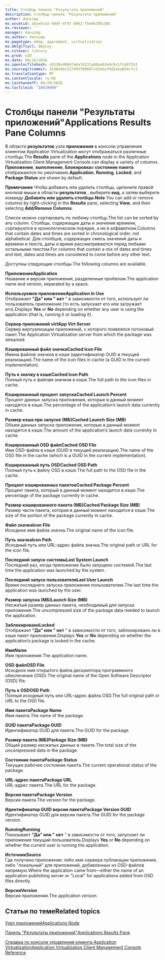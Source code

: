 ```yaml
---
title: Столбцы панели "Результаты приложений"
description: Столбцы панели "Результаты приложений"
author: dansimp
ms.assetid: abae5ce2-40df-4f47-8062-f5eb6295c88c
ms.reviewer: ''
manager: dansimp
ms.author: dansimp
ms.pagetype: mdop, appcompat, virtualization
ms.mktglfcycl: deploy
ms.sitesec: library
ms.prod: w10
ms.date: 06/16/2016
ms.openlocfilehash: c0138e40647a6a7d131a08aa03a9c9c1fcb071b3
ms.sourcegitcommit: 354664bc527d93f80687cd2eba70d1eea024c7c3
ms.translationtype: MT
ms.contentlocale: ru-RU
ms.lasthandoff: 06/26/2020
ms.locfileid: "10819499"
---
```

# <span data-ttu-id="48b83-103">Столбцы панели "Результаты приложений"</span><span class="sxs-lookup"><span data-stu-id="48b83-103">Applications Results Pane Columns</span></span>


<span data-ttu-id="48b83-104">В области **результатов** узла **приложения** в консоли управления клиентом Application Virtualization могут отображаться различные столбцы.</span><span class="sxs-lookup"><span data-stu-id="48b83-104">The **Results** pane of the **Applications** node in the Application Virtualization Client Management Console can display a variety of columns.</span></span> <span data-ttu-id="48b83-105">**Приложение**, **выполнение**, **Блокировка**и **состояние пакета** отображаются по умолчанию.</span><span class="sxs-lookup"><span data-stu-id="48b83-105">**Application**, **Running**, **Locked**, and **Package Status** are shown by default.</span></span>

<span data-ttu-id="48b83-106">**Примечание**  Чтобы добавить или удалить столбцы, щелкните правой кнопкой мыши в области **результатов** , выберите **вид**, а затем выберите команду **Добавить или удалить столбцы**.</span><span class="sxs-lookup"><span data-stu-id="48b83-106">**Note** You can add or remove columns by right-clicking in the **Results** pane, selecting **View**, and then selecting **Add/Remove Columns**.</span></span>

 

<span data-ttu-id="48b83-107">Список можно сортировать по любому столбцу.</span><span class="sxs-lookup"><span data-stu-id="48b83-107">The list can be sorted by any column.</span></span> <span data-ttu-id="48b83-108">Столбцы, содержащие даты и значения времени, сортируются в хронологическом порядке, а не в алфавитном.</span><span class="sxs-lookup"><span data-stu-id="48b83-108">Columns that contain dates and times are sorted in chronological order, not alphabetical.</span></span> <span data-ttu-id="48b83-109">Для столбцов, содержащих смесь значений даты и времени и текста, даты и время рассматриваются перед любыми остальными текстом.</span><span class="sxs-lookup"><span data-stu-id="48b83-109">For columns that contain a mix of dates and times and text, dates and times are considered to come before any other text.</span></span>

<span data-ttu-id="48b83-110">Доступны следующие столбцы.</span><span class="sxs-lookup"><span data-stu-id="48b83-110">The following columns are available.</span></span>

<a href="" id="application"></a>**<span data-ttu-id="48b83-111">Приложение</span><span class="sxs-lookup"><span data-stu-id="48b83-111">Application</span></span>**  
<span data-ttu-id="48b83-112">Название и версия приложения, разделенные пробелом.</span><span class="sxs-lookup"><span data-stu-id="48b83-112">The application name and version, separated by a space.</span></span>

<a href="" id="application-in-use"></a>**<span data-ttu-id="48b83-113">Используемое приложение</span><span class="sxs-lookup"><span data-stu-id="48b83-113">Application In Use</span></span>**  
<span data-ttu-id="48b83-114">Отображает **"Да" или "** **нет** " в зависимости от того, использует ли пользователь приложение (то есть запускает его или загружает его).</span><span class="sxs-lookup"><span data-stu-id="48b83-114">Displays **Yes** or **No** depending on whether any user is using the application (that is, running it or loading it).</span></span>

<a href="" id="app-virt-server"></a>**<span data-ttu-id="48b83-115">Сервер приложений virt</span><span class="sxs-lookup"><span data-stu-id="48b83-115">App Virt Server</span></span>**  
<span data-ttu-id="48b83-116">Сервер виртуализации приложений, с которого появлялся потоковый пакет.</span><span class="sxs-lookup"><span data-stu-id="48b83-116">The Application Virtualization server from which the package was streamed.</span></span>

<a href="" id="cached-icon-file"></a>**<span data-ttu-id="48b83-117">Кэшированный файл значка</span><span class="sxs-lookup"><span data-stu-id="48b83-117">Cached Icon File</span></span>**  
<span data-ttu-id="48b83-118">Имена файлов значков в кэше (идентификатор GUID в текущей реализации).</span><span class="sxs-lookup"><span data-stu-id="48b83-118">The name of the icon files in cache (a GUID in the current implementation).</span></span>

<a href="" id="cached-icon-path"></a>**<span data-ttu-id="48b83-119">Путь к значку в кэше</span><span class="sxs-lookup"><span data-stu-id="48b83-119">Cached Icon Path</span></span>**  
<span data-ttu-id="48b83-120">Полный путь к файлам значков в кэше.</span><span class="sxs-lookup"><span data-stu-id="48b83-120">The full path to the icon files in cache.</span></span>

<a href="" id="cached-launch-percent"></a>**<span data-ttu-id="48b83-121">Кэшированный процент запуска</span><span class="sxs-lookup"><span data-stu-id="48b83-121">Cached Launch Percent</span></span>**  
<span data-ttu-id="48b83-122">Процент данных запуска приложения, которые в данный момент находятся в кэше.</span><span class="sxs-lookup"><span data-stu-id="48b83-122">The percentage of the application’s launch data currently in cache.</span></span>

<a href="" id="cached-launch-size--mb-"></a>**<span data-ttu-id="48b83-123">Размер кэша при запуске (МБ)</span><span class="sxs-lookup"><span data-stu-id="48b83-123">Cached Launch Size (MB)</span></span>**  
<span data-ttu-id="48b83-124">Объем данных запуска приложения, которые в данный момент находятся в кэше.</span><span class="sxs-lookup"><span data-stu-id="48b83-124">The amount of the application’s launch data currently in cache.</span></span>

<a href="" id="cached-osd-file"></a>**<span data-ttu-id="48b83-125">Кэшированный OSD файл</span><span class="sxs-lookup"><span data-stu-id="48b83-125">Cached OSD File</span></span>**  
<span data-ttu-id="48b83-126">Имя OSD-файла в кэше (GUID в текущей реализации).</span><span class="sxs-lookup"><span data-stu-id="48b83-126">The name of the OSD file in the cache (which is a GUID in the current implementation).</span></span>

<a href="" id="cached-osd-path"></a>**<span data-ttu-id="48b83-127">Кэшированный путь OSD</span><span class="sxs-lookup"><span data-stu-id="48b83-127">Cached OSD Path</span></span>**  
<span data-ttu-id="48b83-128">Полный путь к файлу OSD в кэше.</span><span class="sxs-lookup"><span data-stu-id="48b83-128">The full path to the OSD file in the cache.</span></span>

<a href="" id="cached-package-percent"></a>**<span data-ttu-id="48b83-129">Процент кэшированных пакетов</span><span class="sxs-lookup"><span data-stu-id="48b83-129">Cached Package Percent</span></span>**  
<span data-ttu-id="48b83-130">Процент пакета, который в данный момент находится в кэше.</span><span class="sxs-lookup"><span data-stu-id="48b83-130">The percentage of the package currently in cache.</span></span>

<a href="" id="cached-package-size--mb-"></a>**<span data-ttu-id="48b83-131">Размер кэшированного пакета (МБ)</span><span class="sxs-lookup"><span data-stu-id="48b83-131">Cached Package Size (MB)</span></span>**  
<span data-ttu-id="48b83-132">Размер части пакета, которая в данный момент находится в кэше.</span><span class="sxs-lookup"><span data-stu-id="48b83-132">The size of the portion of the package currently in cache.</span></span>

<a href="" id="icon-file"></a>**<span data-ttu-id="48b83-133">Файл значка</span><span class="sxs-lookup"><span data-stu-id="48b83-133">Icon File</span></span>**  
<span data-ttu-id="48b83-134">Исходное имя файла значка.</span><span class="sxs-lookup"><span data-stu-id="48b83-134">The original name of the icon file.</span></span>

<a href="" id="icon-path"></a>**<span data-ttu-id="48b83-135">Путь значка</span><span class="sxs-lookup"><span data-stu-id="48b83-135">Icon Path</span></span>**  
<span data-ttu-id="48b83-136">Исходный путь или URL-адрес файла значка.</span><span class="sxs-lookup"><span data-stu-id="48b83-136">The original path or URL for the icon file.</span></span>

<a href="" id="last-system-launch"></a>**<span data-ttu-id="48b83-137">Последний запуск системы</span><span class="sxs-lookup"><span data-stu-id="48b83-137">Last System Launch</span></span>**  
<span data-ttu-id="48b83-138">Последний раз, когда приложение было запущено системой.</span><span class="sxs-lookup"><span data-stu-id="48b83-138">The last time the application was launched by the system.</span></span>

<a href="" id="last-user-launch"></a>**<span data-ttu-id="48b83-139">Последний запуск пользователя</span><span class="sxs-lookup"><span data-stu-id="48b83-139">Last User Launch</span></span>**  
<span data-ttu-id="48b83-140">Время последнего запуска приложения пользователем.</span><span class="sxs-lookup"><span data-stu-id="48b83-140">The last time the application was launched by the user.</span></span>

<a href="" id="launch-size--mb-"></a>**<span data-ttu-id="48b83-141">Размер запуска (МБ)</span><span class="sxs-lookup"><span data-stu-id="48b83-141">Launch Size (MB)</span></span>**  
<span data-ttu-id="48b83-142">Несжатый размер данных пакета, необходимый для запуска приложения.</span><span class="sxs-lookup"><span data-stu-id="48b83-142">The uncompressed size of the package data needed to launch the application.</span></span>

<a href="" id="locked"></a>**<span data-ttu-id="48b83-143">Заблокировано</span><span class="sxs-lookup"><span data-stu-id="48b83-143">Locked</span></span>**  
<span data-ttu-id="48b83-144">Отображает **"Да" или "** **нет** " в зависимости от того, заблокировано ли в кэше пакет приложения.</span><span class="sxs-lookup"><span data-stu-id="48b83-144">Displays **Yes** or **No** depending on whether the application’s package is locked in the cache.</span></span>

<a href="" id="name"></a>**<span data-ttu-id="48b83-145">Имя</span><span class="sxs-lookup"><span data-stu-id="48b83-145">Name</span></span>**  
<span data-ttu-id="48b83-146">Имя приложения.</span><span class="sxs-lookup"><span data-stu-id="48b83-146">The application name.</span></span>

<a href="" id="osd-file"></a>**<span data-ttu-id="48b83-147">OSD файл</span><span class="sxs-lookup"><span data-stu-id="48b83-147">OSD File</span></span>**  
<span data-ttu-id="48b83-148">Исходное имя открытого файла дескриптора программного обеспечения (OSD).</span><span class="sxs-lookup"><span data-stu-id="48b83-148">The original name of the Open Software Descriptor (OSD) file.</span></span>

<a href="" id="osd-path"></a>**<span data-ttu-id="48b83-149">Путь к OSD</span><span class="sxs-lookup"><span data-stu-id="48b83-149">OSD Path</span></span>**  
<span data-ttu-id="48b83-150">Полный исходный путь или URL-адрес файла OSD.</span><span class="sxs-lookup"><span data-stu-id="48b83-150">The full original path or URL to the OSD file.</span></span>

<a href="" id="package-name"></a>**<span data-ttu-id="48b83-151">Имя пакета</span><span class="sxs-lookup"><span data-stu-id="48b83-151">Package Name</span></span>**  
<span data-ttu-id="48b83-152">Имя пакета.</span><span class="sxs-lookup"><span data-stu-id="48b83-152">The name of the package.</span></span>

<a href="" id="package-guid"></a>**<span data-ttu-id="48b83-153">GUID пакета</span><span class="sxs-lookup"><span data-stu-id="48b83-153">Package GUID</span></span>**  
<span data-ttu-id="48b83-154">Идентификатор GUID для пакета.</span><span class="sxs-lookup"><span data-stu-id="48b83-154">The GUID for the package.</span></span>

<a href="" id="package-size--mb-"></a>**<span data-ttu-id="48b83-155">Размер пакета (МБ)</span><span class="sxs-lookup"><span data-stu-id="48b83-155">Package Size (MB)</span></span>**  
<span data-ttu-id="48b83-156">Общий размер несжатых данных в пакете.</span><span class="sxs-lookup"><span data-stu-id="48b83-156">The total size of the uncompressed data in the package.</span></span>

<a href="" id="package-status"></a>**<span data-ttu-id="48b83-157">Состояние пакета</span><span class="sxs-lookup"><span data-stu-id="48b83-157">Package Status</span></span>**  
<span data-ttu-id="48b83-158">Текущее рабочее состояние пакета.</span><span class="sxs-lookup"><span data-stu-id="48b83-158">The current operational status of the package.</span></span>

<a href="" id="package-url"></a>**<span data-ttu-id="48b83-159">URL-адрес пакета</span><span class="sxs-lookup"><span data-stu-id="48b83-159">Package URL</span></span>**  
<span data-ttu-id="48b83-160">URL-адрес пакета.</span><span class="sxs-lookup"><span data-stu-id="48b83-160">The URL for the package.</span></span>

<a href="" id="package-version"></a>**<span data-ttu-id="48b83-161">Версия пакета</span><span class="sxs-lookup"><span data-stu-id="48b83-161">Package Version</span></span>**  
<span data-ttu-id="48b83-162">Версия пакета.</span><span class="sxs-lookup"><span data-stu-id="48b83-162">The version for the package.</span></span>

<a href="" id="package-version-guid"></a>**<span data-ttu-id="48b83-163">Идентификатор GUID версии пакета</span><span class="sxs-lookup"><span data-stu-id="48b83-163">Package Version GUID</span></span>**  
<span data-ttu-id="48b83-164">Идентификатор GUID для версии пакета.</span><span class="sxs-lookup"><span data-stu-id="48b83-164">The GUID for the package version.</span></span>

<a href="" id="running"></a>**<span data-ttu-id="48b83-165">Running</span><span class="sxs-lookup"><span data-stu-id="48b83-165">Running</span></span>**  
<span data-ttu-id="48b83-166">Показывает **"Да" или "** **нет** " в зависимости от того, запускает ли приложение текущий пользователь.</span><span class="sxs-lookup"><span data-stu-id="48b83-166">Displays **Yes** or **No** depending on whether the current user is running the application.</span></span>

<a href="" id="source"></a>**<span data-ttu-id="48b83-167">Источник</span><span class="sxs-lookup"><span data-stu-id="48b83-167">Source</span></span>**  
<span data-ttu-id="48b83-168">Где получено приложение: либо имя сервера публикации приложения, либо "локальный" для приложений, добавленных из OSD-файлов напрямую.</span><span class="sxs-lookup"><span data-stu-id="48b83-168">Where the application came from—either the name of an application publishing server or "Local" for applications added from OSD files directly.</span></span>

<a href="" id="version"></a>**<span data-ttu-id="48b83-169">Версия</span><span class="sxs-lookup"><span data-stu-id="48b83-169">Version</span></span>**  
<span data-ttu-id="48b83-170">Версия приложения.</span><span class="sxs-lookup"><span data-stu-id="48b83-170">The application version.</span></span>

## <span data-ttu-id="48b83-171">Статьи по теме</span><span class="sxs-lookup"><span data-stu-id="48b83-171">Related topics</span></span>


[<span data-ttu-id="48b83-172">Узел приложений</span><span class="sxs-lookup"><span data-stu-id="48b83-172">Applications Node</span></span>](applications-node.md)

[<span data-ttu-id="48b83-173">Панель "Результаты приложений"</span><span class="sxs-lookup"><span data-stu-id="48b83-173">Applications Results Pane</span></span>](applications-results-pane.md)

[<span data-ttu-id="48b83-174">Справка по консоли управления клиента Application Virtualization</span><span class="sxs-lookup"><span data-stu-id="48b83-174">Application Virtualization Client Management Console Reference</span></span>](application-virtualization-client-management-console-reference.md)

 

 





